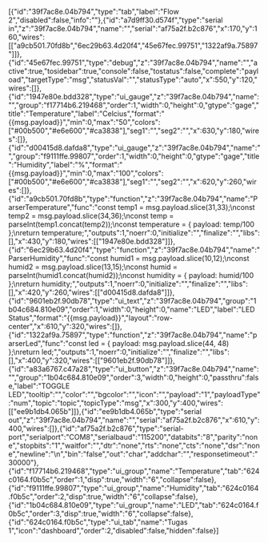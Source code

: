 [{"id":"39f7ac8e.04b794","type":"tab","label":"Flow 2","disabled":false,"info":""},{"id":"a7d9ff30.d574f","type":"serial in","z":"39f7ac8e.04b794","name":"","serial":"af75a2f.b2c876","x":170,"y":160,"wires":[["a9cb501.70fd8b","6ec29b63.4d20f4","45e67fec.99751","1322af9a.75897"]]},{"id":"45e67fec.99751","type":"debug","z":"39f7ac8e.04b794","name":"","active":true,"tosidebar":true,"console":false,"tostatus":false,"complete":"payload","targetType":"msg","statusVal":"","statusType":"auto","x":550,"y":120,"wires":[]},{"id":"1947e80e.bdd328","type":"ui_gauge","z":"39f7ac8e.04b794","name":"","group":"f17714b6.219468","order":1,"width":0,"height":0,"gtype":"gage","title":"Temperature","label":"Celcius","format":"{{msg.payload}}","min":0,"max":"50","colors":["#00b500","#e6e600","#ca3838"],"seg1":"","seg2":"","x":630,"y":180,"wires":[]},{"id":"d00415d8.dafda8","type":"ui_gauge","z":"39f7ac8e.04b794","name":"","group":"f9111ffe.99807","order":1,"width":0,"height":0,"gtype":"gage","title":"Humidity","label":"%","format":"{{msg.payload}}","min":0,"max":"100","colors":["#00b500","#e6e600","#ca3838"],"seg1":"","seg2":"","x":620,"y":260,"wires":[]},{"id":"a9cb501.70fd8b","type":"function","z":"39f7ac8e.04b794","name":"ParserTemperature","func":"const temp1 =  msg.payload.slice(31,33);\nconst temp2 =  msg.payload.slice(34,36);\nconst temp = parseInt(temp1.concat(temp2));\nconst temperature = { payload: temp/100 };\nreturn temperature;","outputs":1,"noerr":0,"initialize":"","finalize":"","libs":[],"x":430,"y":180,"wires":[["1947e80e.bdd328"]]},{"id":"6ec29b63.4d20f4","type":"function","z":"39f7ac8e.04b794","name":"ParserHumidity","func":"const humid1 = msg.payload.slice(10,12);\nconst humid2 = msg.payload.slice(13,15);\nconst humid = parseInt(humid1.concat(humid2));\nconst humidity = { payload: humid/100 };\nreturn humidity;","outputs":1,"noerr":0,"initialize":"","finalize":"","libs":[],"x":420,"y":260,"wires":[["d00415d8.dafda8"]]},{"id":"9601eb2f.90db78","type":"ui_text","z":"39f7ac8e.04b794","group":"1b04c684.810e09","order":1,"width":0,"height":0,"name":"LED","label":"LED Status","format":"{{msg.payload}}","layout":"row-center","x":610,"y":320,"wires":[]},{"id":"1322af9a.75897","type":"function","z":"39f7ac8e.04b794","name":"parserLed","func":"const led = { payload: msg.payload.slice(44, 48) };\nreturn led;","outputs":1,"noerr":0,"initialize":"","finalize":"","libs":[],"x":400,"y":320,"wires":[["9601eb2f.90db78"]]},{"id":"a83a6767.c47a28","type":"ui_button","z":"39f7ac8e.04b794","name":"","group":"1b04c684.810e09","order":3,"width":0,"height":0,"passthru":false,"label":"TOGGLE LED","tooltip":"","color":"","bgcolor":"","icon":"","payload":"1","payloadType":"num","topic":"topic","topicType":"msg","x":300,"y":400,"wires":[["ee9b1db4.065b"]]},{"id":"ee9b1db4.065b","type":"serial out","z":"39f7ac8e.04b794","name":"","serial":"af75a2f.b2c876","x":610,"y":400,"wires":[]},{"id":"af75a2f.b2c876","type":"serial-port","serialport":"COM8","serialbaud":"115200","databits":"8","parity":"none","stopbits":"1","waitfor":"","dtr":"none","rts":"none","cts":"none","dsr":"none","newline":"\\n","bin":"false","out":"char","addchar":"","responsetimeout":"30000"},{"id":"f17714b6.219468","type":"ui_group","name":"Temperature","tab":"624c0164.f0b5c","order":1,"disp":true,"width":"6","collapse":false},{"id":"f9111ffe.99807","type":"ui_group","name":"Humidity","tab":"624c0164.f0b5c","order":2,"disp":true,"width":"6","collapse":false},{"id":"1b04c684.810e09","type":"ui_group","name":"LED","tab":"624c0164.f0b5c","order":3,"disp":true,"width":"6","collapse":false},{"id":"624c0164.f0b5c","type":"ui_tab","name":"Tugas 1","icon":"dashboard","order":2,"disabled":false,"hidden":false}]
